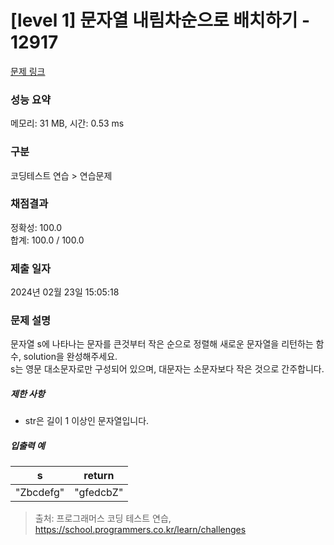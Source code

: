 # [level 1] 문자열 내림차순으로 배치하기 - 12917 

[문제 링크](https://school.programmers.co.kr/learn/courses/30/lessons/12917) 

### 성능 요약

메모리: 31 MB, 시간: 0.53 ms

### 구분

코딩테스트 연습 > 연습문제

### 채점결과

정확성: 100.0<br/>합계: 100.0 / 100.0

### 제출 일자

2024년 02월 23일 15:05:18

### 문제 설명

<p>문자열 s에 나타나는 문자를 큰것부터 작은 순으로 정렬해 새로운 문자열을 리턴하는 함수, solution을 완성해주세요.<br>
s는 영문 대소문자로만 구성되어 있으며, 대문자는 소문자보다 작은 것으로 간주합니다.</p>

<h5>제한 사항</h5>

<ul>
<li>str은 길이 1 이상인 문자열입니다.</li>
</ul>

<h5>입출력 예</h5>
<table class="table">
        <thead><tr>
<th>s</th>
<th>return</th>
</tr>
</thead>
        <tbody><tr>
<td>"Zbcdefg"</td>
<td>"gfedcbZ"</td>
</tr>
</tbody>
      </table>

> 출처: 프로그래머스 코딩 테스트 연습, https://school.programmers.co.kr/learn/challenges